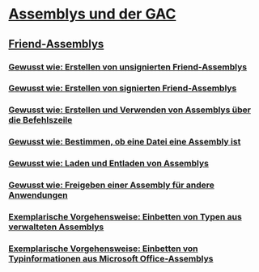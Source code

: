 # [Assemblys und der GAC](index.md)
## [Friend-Assemblys](friend-assemblies.md)
### [Gewusst wie: Erstellen von unsignierten Friend-Assemblys](how-to-create-unsigned-friend-assemblies.md)
### [Gewusst wie: Erstellen von signierten Friend-Assemblys](how-to-create-signed-friend-assemblies.md)
### [Gewusst wie: Erstellen und Verwenden von Assemblys über die Befehlszeile](how-to-create-and-use-assemblies-using-the-command-line.md)
### [Gewusst wie: Bestimmen, ob eine Datei eine Assembly ist](how-to-determine-if-a-file-is-an-assembly.md)
### [Gewusst wie: Laden und Entladen von Assemblys](how-to-load-and-unload-assemblies.md)
### [Gewusst wie: Freigeben einer Assembly für andere Anwendungen](how-to-share-an-assembly-with-other-applications.md)
### [Exemplarische Vorgehensweise: Einbetten von Typen aus verwalteten Assemblys](walkthrough-embedding-types-from-managed-assemblies-in-vs.md)
### [Exemplarische Vorgehensweise: Einbetten von Typinformationen aus Microsoft Office-Assemblys](walkthrough-embedding-type-information-from-microsoft-office-assemblies-in-vs.md)
